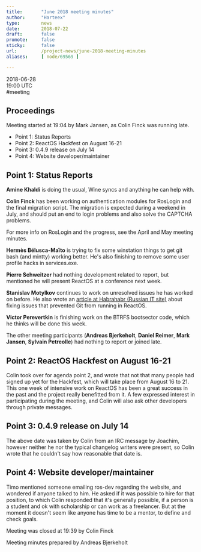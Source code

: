 ```yaml
---
title:       "June 2018 meeting minutes"
author:      "Harteex"
type:        news
date:        2018-07-22
draft:       false
promote:     false
sticky:      false
url:         /project-news/june-2018-meeting-minutes
aliases:     [ node/69569 ]

---
```


<p>2018-06-28<br />
	19:00 UTC<br />
	#meeting</p>
<h2>Proceedings</h2>
<p>Meeting started at 19:04 by Mark Jansen, as Colin Finck was running late.</p>
<ul>
    <li>Point 1: Status Reports</li>
    <li>Point 2: ReactOS Hackfest on August 16-21</li>
    <li>Point 3: 0.4.9 release on July 14</li>
    <li>Point 4: Website developer/maintainer</li>
</ul>

<h2>Point 1: Status Reports</h2>

<p><b>Amine Khaldi</b> is doing the usual, Wine syncs and anything he can help with.</p>

<p><b>Colin Finck</b> has been working on authentication modules for RosLogin and the final migration script. The migration is expected during a weekend in July, and should put an end to login problems and also solve the CAPTCHA problems.</p>
<p>For more info on RosLogin and the progress, see the April and May meeting minutes.</p>

<p><b>Hermès Bélusca-Maïto</b> is trying to fix some winstation things to get git bash (and mintty) working better. He's also finishing to remove some user profile hacks in services.exe.</p>

<p><b>Pierre Schweitzer</b> had nothing development related to report, but mentioned he will present ReactOS at a conference next week.</p>

<p><b>Stanislav Motylkov</b> continues to work on unresolved issues he has worked on before. He also wrote an <a href="https://habr.com/company/reactos/blog/414947/">article at Habrahabr (Russian IT site)</a> about fixing issues that prevented Git from running in ReactOS.</p>

<p><b>Victor Perevertkin</b> is finishing work on the BTRFS bootsector code, which he thinks will be done this week.</p>

<p>The other meeting participants (<b>Andreas Bjerkeholt</b>, <b>Daniel Reimer</b>, <b>Mark Jansen</b>, <b>Sylvain Petreolle</b>) had nothing to report or joined late.</p>

<h2>Point 2: ReactOS Hackfest on August 16-21</h2>

<p>Colin took over for agenda point 2, and wrote that not that many people had signed up yet for the Hackfest, which will take place from August 16 to 21. This one week of intensive work on ReactOS has been a great success in the past and the project really benefitted from it. A few expressed interest in participating during the meeting, and Colin will also ask other developers through private messages.</p>

<h2>Point 3: 0.4.9 release on July 14</h2>

<p>The above date was taken by Colin from an IRC message by Joachim, however neither he nor the typical changelog writers were present, so Colin wrote that he couldn't say how reasonable that date is.</p>

<h2>Point 4: Website developer/maintainer</h2>

<p>Timo mentioned someone emailing ros-dev regarding the website, and wondered if anyone talked to him. He asked if it was possible to hire for that position, to which Colin responded that it's generally possible, if a person is a student and ok with scholarship or can work as a freelancer. But at the moment it doesn't seem like anyone has time to be a mentor, to define and check goals.</p>

<p>Meeting was closed at 19:39 by Colin Finck</p>
<p>Meeting minutes prepared by Andreas Bjerkeholt</p>
